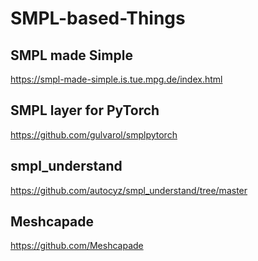 # SMPL-based-Things

## SMPL made Simple
https://smpl-made-simple.is.tue.mpg.de/index.html

## SMPL layer for PyTorch
https://github.com/gulvarol/smplpytorch

## smpl_understand
https://github.com/autocyz/smpl_understand/tree/master

## Meshcapade
https://github.com/Meshcapade
